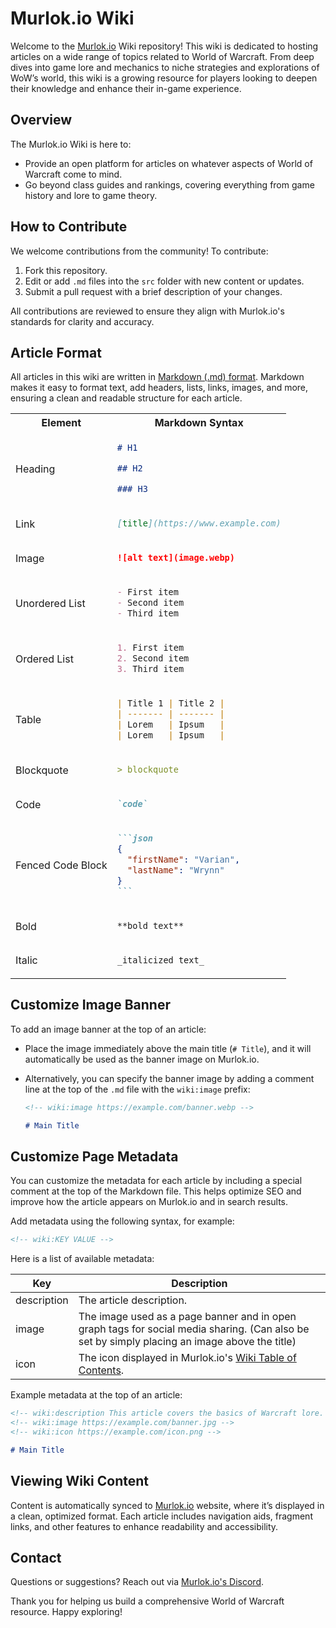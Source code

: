 # Murlok.io Wiki

Welcome to the [Murlok.io](https://murlok.io) Wiki repository! This wiki is dedicated to hosting articles on a wide range of topics related to World of Warcraft. From deep dives into game lore and mechanics to niche strategies and explorations of WoW’s world, this wiki is a growing resource for players looking to deepen their knowledge and enhance their in-game experience.

## Overview

The Murlok.io Wiki is here to:

- Provide an open platform for articles on whatever aspects of World of Warcraft come to mind.
- Go beyond class guides and rankings, covering everything from game history and lore to game theory.

## How to Contribute

We welcome contributions from the community! To contribute:

1. Fork this repository.
2. Edit or add `.md` files into the `src` folder with new content or updates.
3. Submit a pull request with a brief description of your changes.

All contributions are reviewed to ensure they align with Murlok.io's standards for clarity and accuracy.

## Article Format

All articles in this wiki are written in [Markdown (.md) format](https://www.markdownguide.org). Markdown makes it easy to format text, add headers, lists, links, images, and more, ensuring a clean and readable structure for each article.

<table>
<tr>
<th>Element</th>
<th>Markdown Syntax</th>
</tr>
<tr>
<td>Heading</td>
<td>

```md
# H1

## H2

### H3
```

</td>
</tr>
<tr>
<td>Link</td>
<td>

```md
[title](https://www.example.com)
```

</td>
</tr>
<tr>
<td>Image</td>
<td>

```md
![alt text](image.webp)
```

</td>
</tr>
<tr>
<td>Unordered List</td>
<td>

```md
- First item
- Second item
- Third item
```

</td>
</tr>
<tr>
<td>Ordered List</td>
<td>

```md
1. First item
2. Second item
3. Third item
```

</td>
</tr>
</tr>
<tr>
<td>Table</td>
<td>

```md
| Title 1 | Title 2 |
| ------- | ------- |
| Lorem   | Ipsum   |
| Lorem   | Ipsum   |
```

</td>
</tr>
<tr>
<td>Blockquote</td>
<td>

```md
> blockquote
```

</td>
</tr>
<tr>
<td>Code</td>
<td>

```md
`code`
```

</td>
</tr>
<tr>
<td>Fenced Code Block</td>
<td>

````md
```json
{
  "firstName": "Varian",
  "lastName": "Wrynn"
}
```
````

</td>
</tr>
<tr>
<td>Bold</td>
<td>

```md
**bold text**
```

</td>
</tr>
<tr>
<td>Italic</td>
<td>

```md
_italicized text_
```

</td>
</tr>
</table>

## Customize Image Banner

To add an image banner at the top of an article:

- Place the image immediately above the main title (`# Title`), and it will automatically be used as the banner image on Murlok.io.
- Alternatively, you can specify the banner image by adding a comment line at the top of the `.md` file with the `wiki:image` prefix:

  ```md
  <!-- wiki:image https://example.com/banner.webp -->

  # Main Title
  ```

## Customize Page Metadata

You can customize the metadata for each article by including a special comment at the top of the Markdown file. This helps optimize SEO and improve how the article appears on Murlok.io and in search results.

Add metadata using the following syntax, for example:

```markdown
<!-- wiki:KEY VALUE -->
```

Here is a list of available metadata:

| Key         | Description                                                                                                                                   |
| ----------- | --------------------------------------------------------------------------------------------------------------------------------------------- |
| description | The article description.                                                                                                                      |
| image       | The image used as a page banner and in open graph tags for social media sharing. (Can also be set by simply placing an image above the title) |
| icon        | The icon displayed in Murlok.io's [Wiki Table of Contents](https://murlok.io/wiki).                                                           |

Example metadata at the top of an article:

```markdown
<!-- wiki:description This article covers the basics of Warcraft lore. -->
<!-- wiki:image https://example.com/banner.jpg -->
<!-- wiki:icon https://example.com/icon.png -->

# Main Title
```

## Viewing Wiki Content

Content is automatically synced to [Murlok.io](https://murlok.io) website, where it’s displayed in a clean, optimized format. Each article includes navigation aids, fragment links, and other features to enhance readability and accessibility.

## Contact

Questions or suggestions? Reach out via [Murlok.io's Discord](https://discord.gg/daFKqeZxfD).

Thank you for helping us build a comprehensive World of Warcraft resource. Happy exploring!
